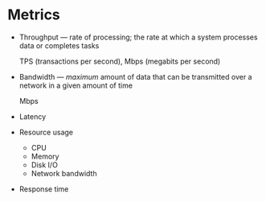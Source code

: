 # Metrics

* Throughput — rate of processing; the rate at which a system processes data or completes tasks

  TPS (transactions per second), Mbps (megabits per second)

* Bandwidth — _maximum_ amount of data that can be transmitted over a network in a given amount of time

  Mbps

* Latency

* Resource usage
    * CPU
    * Memory
    * Disk I/O
    * Network bandwidth
* Response time

